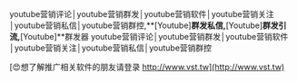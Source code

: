 youtube营销评论│youtube营销群发│youtube营销软件│youtube营销关注│youtube营销私信│youtube营销群控,**[Youtube]**群发私信,**[Youtube]**群发引流,**[Youtube]**群发器
youtube营销评论│youtube营销群发│youtube营销软件│youtube营销关注│youtube营销私信│youtube营销群控

[😍想了解推广相关软件的朋友请登录 http://www.vst.tw](http://www.vst.tw)



